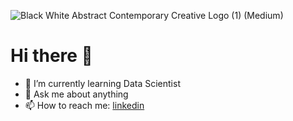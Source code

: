 ![Black White Abstract Contemporary Creative Logo (1) (Medium)](https://user-images.githubusercontent.com/57296740/204587202-4dbb143d-092b-4373-a497-d3b5e5c0bb80.png)



# Hi there 👋


- 🌱 I’m currently learning Data Scientist
- 💬 Ask me about anything
- 📫 How to reach me: [linkedin](https://www.linkedin.com/in/salmanfaishal/)

